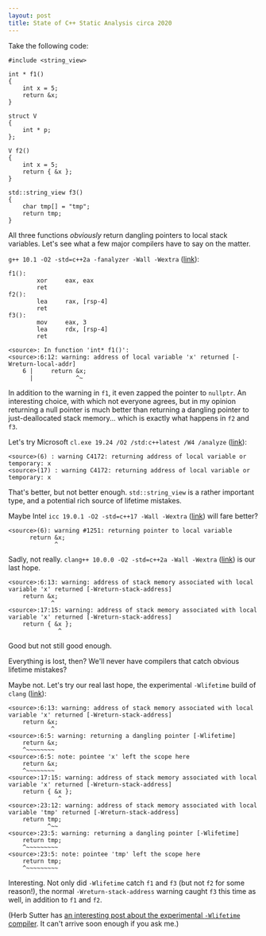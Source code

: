 ```yaml
---
layout: post
title: State of C++ Static Analysis circa 2020
---
```


Take the following code:

```
#include <string_view>

int * f1()
{
    int x = 5;
    return &x;
}

struct V
{
    int * p;
};

V f2()
{
    int x = 5;
    return { &x };
}

std::string_view f3()
{
    char tmp[] = "tmp";
    return tmp;
}
```

All three functions _obviously_ return dangling pointers to local
stack variables. Let's see what a few major compilers have to say
on the matter.

`g++ 10.1 -O2 -std=c++2a -fanalyzer -Wall -Wextra` ([link](https://godbolt.org/z/NU6vUc)):

```
f1():
        xor     eax, eax
        ret
f2():
        lea     rax, [rsp-4]
        ret
f3():
        mov     eax, 3
        lea     rdx, [rsp-4]
        ret
```
```
<source>: In function 'int* f1()':
<source>:6:12: warning: address of local variable 'x' returned [-Wreturn-local-addr]
    6 |     return &x;
      |            ^~
```

In addition to the warning in `f1`, it even zapped the pointer to `nullptr`. An interesting
choice, with which not everyone agrees, but in my opinion returning a null pointer is
much better than returning a dangling pointer to just-deallocated stack memory... which is
exactly what happens in `f2` and `f3`.

Let's try Microsoft `cl.exe 19.24 /O2 /std:c++latest /W4 /analyze` ([link](https://godbolt.org/z/OSPCjC)):

```
<source>(6) : warning C4172: returning address of local variable or temporary: x
<source>(17) : warning C4172: returning address of local variable or temporary: x
```

That's better, but not better enough. `std::string_view` is a rather important type, and
a potential rich source of lifetime mistakes.

Maybe Intel `icc 19.0.1 -O2 -std=c++17 -Wall -Wextra` ([link](https://godbolt.org/z/-2jd3J)) will fare better?

```
<source>(6): warning #1251: returning pointer to local variable
      return &x;
             ^
```

Sadly, not really. `clang++ 10.0.0 -O2 -std=c++2a -Wall -Wextra` ([link](https://godbolt.org/z/Bj6Ke_)) is our last hope.

```
<source>:6:13: warning: address of stack memory associated with local variable 'x' returned [-Wreturn-stack-address]
    return &x;
            ^
<source>:17:15: warning: address of stack memory associated with local variable 'x' returned [-Wreturn-stack-address]
    return { &x };
              ^
```

Good but not still good enough.

Everything is lost, then? We'll never have compilers that catch obvious lifetime mistakes?

Maybe not. Let's try our real last hope, the experimental `-Wlifetime` build of `clang` ([link](https://godbolt.org/z/QjvkX6)):

```
<source>:6:13: warning: address of stack memory associated with local variable 'x' returned [-Wreturn-stack-address]
    return &x;
            ^
<source>:6:5: warning: returning a dangling pointer [-Wlifetime]
    return &x;
    ^~~~~~~~~
<source>:6:5: note: pointee 'x' left the scope here
    return &x;
    ^~~~~~~~~
<source>:17:15: warning: address of stack memory associated with local variable 'x' returned [-Wreturn-stack-address]
    return { &x };
              ^
<source>:23:12: warning: address of stack memory associated with local variable 'tmp' returned [-Wreturn-stack-address]
    return tmp;
           ^~~
<source>:23:5: warning: returning a dangling pointer [-Wlifetime]
    return tmp;
    ^~~~~~~~~~
<source>:23:5: note: pointee 'tmp' left the scope here
    return tmp;
    ^~~~~~~~~~
```

Interesting. Not only did `-Wlifetime` catch `f1` and `f3` (but not `f2` for some reason!), the
normal `-Wreturn-stack-address` warning caught `f3` this time as well, in addition to `f1` and `f2`.

(Herb Sutter has [an interesting post about the experimental
`-Wlifetime` compiler](https://herbsutter.com/2018/09/20/lifetime-profile-v1-0-posted/). It can't arrive soon enough
if you ask me.)
